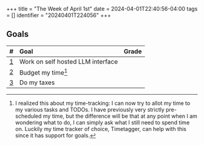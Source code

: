 +++
title      = "The Week of April 1st"
date       = 2024-04-01T22:40:56-04:00
tags       = []
identifier = "20240401T224056"
+++

## Goals
| #                                       | Goal                              | Grade |
|:----------------------------------------|:----------------------------------|:------|
| [1](#work-on-self-hosted-llm-interface) | Work on self hosted LLM interface |       |
| [2](#budget-my-time)                    | Budget my time[^1]                |       |
| [3](#do-my-taxes)                       | Do my taxes                       |       |

[//]: # (## Notes)
[//]: # (### Work on self hosted LLM interface)
[//]: # (### Budget my time)
[//]: # (### Do my taxes)

[^1]: I realized this about my time-tracking: I can now try to allot my time to my various tasks and TODOs. I have previously very strictly pre-scheduled my time, but the difference will be that at any point when I am wondering what to do, I can simply ask what I still need to spend time on. Luckily my time tracker of choice, Timetagger, can help with this since it has support for goals. 
